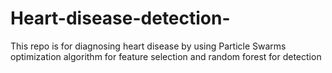 # Heart-disease-detection-
This repo is for diagnosing heart disease by using Particle Swarms optimization algorithm for feature selection and random forest for detection 
